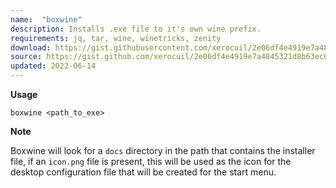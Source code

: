 ```yaml
---
name:  "boxwine"
description: Installs .exe file to it's own wine prefix.
requirements: jq, tar, wine, winetricks, zenity
download: https://gist.githubusercontent.com/xerocuil/2e06df4e4919e7a4845321d8b63ec6c1/raw/boxwine.sh
source: https://gist.github.com/xerocuil/2e06df4e4919e7a4845321d8b63ec6c1
updated: 2022-06-14
---
```


**Usage**

`boxwine <path_to_exe>`

**Note**

Boxwine will look for a `docs` directory in the path that contains the installer file, if an `icon.png` file is present, this will be used as the icon for the desktop configuration file that will be created for the start menu.
